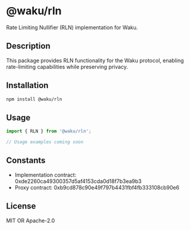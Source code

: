 # @waku/rln

Rate Limiting Nullifier (RLN) implementation for Waku.

## Description

This package provides RLN functionality for the Waku protocol, enabling rate-limiting capabilities while preserving privacy.

## Installation

```bash
npm install @waku/rln
```

## Usage

```typescript
import { RLN } from '@waku/rln';

// Usage examples coming soon
```

## Constants

- Implementation contract: 0xde2260ca49300357d5af4153cda0d18f7b3ea9b3
- Proxy contract: 0xb9cd878c90e49f797b4431fbf4fb333108cb90e6

## License

MIT OR Apache-2.0 